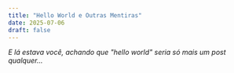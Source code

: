 ```yaml
---
title: "Hello World e Outras Mentiras"
date: 2025-07-06
draft: false
---
```


*E lá estava você, achando que "hello world" seria só mais um post qualquer...*